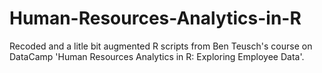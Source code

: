 # Human-Resources-Analytics-in-R
Recoded and a litle bit augmented R scripts from Ben Teusch's course on DataCamp 'Human Resources Analytics in R: Exploring Employee Data'.
